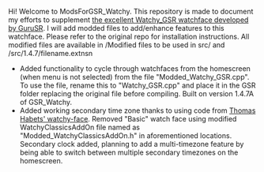 Hi! Welcome to ModsForGSR_Watchy. This repository is made to document my efforts to supplement [the excellent Watchy_GSR watchface developed by GuruSR]([url](https://github.com/GuruSR/Watchy_GSR)). I will add modded files to add/enhance features to this watchface. Please refer to the original repo for installation instructions. All modified files are available in /Modified files to be used in src/ and /src/1.4.7/filename.extnsn

* Added functionality to cycle through watchfaces from the homescreen (when menu is not selected) from the file "Modded_Watchy_GSR.cpp". To use the file, rename this to "Watchy_GSR.cpp" and place it in the GSR folder replacing the original file before compiling. Built on version 1.4.7A of GSR_Watchy.
* Added working secondary time zone thanks to using code from [Thomas Habets' watchy-face]([url](https://github.com/ThomasHabets/watchy-face)). Removed "Basic" watch face using modified WatchyClassicsAddOn file named as "Modded_WatchyClassicsAddOn.h" in aforementioned locations. Secondary clock added, planning to add a multi-timezone feature by being able to switch between multiple secondary timezones on the homescreen.
